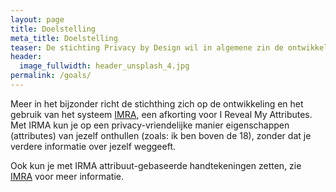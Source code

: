 ```yaml
---
layout: page
title: Doelstelling
meta_title: Doelstelling
teaser: De stichting Privacy by Design wil in algemene zin de ontwikkeling en het gebruik van privacy-vriendelijke en goed-beveiligde ICT bevorderen.
header:
  image_fullwidth: header_unsplash_4.jpg
permalink: /goals/
---
```


Meer in het bijzonder richt de stichthing zich op de ontwikkeling en
het gebruik van het systeem [IMRA](/irma), een afkorting voor I Reveal
My Attributes.  Met IRMA kun je op een privacy-vriendelijke manier
eigenschappen (attributes) van jezelf onthullen (zoals: ik ben boven
de 18), zonder dat je verdere informatie over jezelf weggeeft.

Ook kun je met IRMA attribuut-gebaseerde handtekeningen zetten,
zie [IMRA](/irma) voor meer informatie.